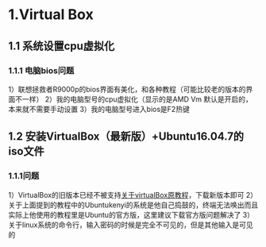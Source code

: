 # 1.Virtual Box
## 1.1 系统设置cpu虚拟化
### 1.1.1 电脑bios问题
1）联想拯救者R9000p的bios界面有美化，和各种教程（可能比较老的版本的界面不一样）
2）我的电脑型号的cpu虚拟化（显示的是AMD Vm 默认是开启的，本来就不需要手动设置
3）我的电脑型号进入bios是F2热键
## 1.2 安装VirtualBox（最新版）+Ubuntu16.04.7的iso文件
### 1.1.1问题
1）VirtualBox的旧版本已经不被支持[关于virtualBox原教程](http://dblab.xmu.edu.cn/blog/337-2/)，下载新版本即可
2）关于上面提到的教程中的Ubuntukenyi的系统是他自己捣鼓的，终端无法唤出而且实际上他使用的教程里是Ubuntu的官方版，这里建议下载官方版问题解决了
3）关于linux系统的命令行，输入密码的时候是完全不可见的，但是其他输入是可见的

